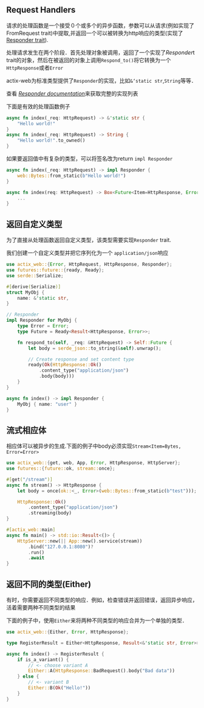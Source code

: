 ## Request Handlers

请求的处理函数是一个接受０个或多个的异步函数，参数可以从请求(例如实现了 FromRequest trait)中提取,并返回一个可以被转换为http响应的类型(实现了[Responder trait](https://docs.rs/actix-web/3/actix_web/trait.Responder.html)).

处理请求发生在两个阶段．首先处理对象被调用，返回了一个实现了*Responder*t trait的对象，然后在被返回的对象上调用`Respond_to()`将它转换为一个`HttpResponse`或者`Error`

actix-web为标准类型提供了`Responder`的实现，比如`&‘static str`,`String`等等．

查看 [*Responder documentation*](https://docs.rs/actix-web/3/actix_web/trait.Responder.html#foreign-impls)来获取完整的实现列表

下面是有效的处理函数例子

```rust
async fn index(_req: HttpRequest) -> &'static str {
    "Hello world!"
}
async fn index(_req: HttpRequest) -> String {
    "Hello world!".to_owned()
}
```

如果要返回值中有复杂的类型，可以将签名改为return `impl Responder`

```rust
async fn index(_req: HttpRequest) -> impl Responder {
    web::Bytes::from_static(b"Hello world!")
}

async fn index(req: HttpRequest) -> Box<Future<Item=HttpResponse, Error=Error>> {
    ...
}
```



## 返回自定义类型

为了直接从处理函数返回自定义类型，该类型需要实现`Responder` trait.

我们创建一个自定义类型并把它序列化为一个 `application/json`响应

```rust
use actix_web::{Error, HttpRequest, HttpResponse, Responder};
use futures::future::{ready, Ready};
use serde::Serialize;

#[derive(Serialize)]
struct MyObj {
    name: &'static str,
}

// Responder
impl Responder for MyObj {
    type Error = Error;
    type Future = Ready<Result<HttpResponse, Error>>;

    fn respond_to(self, _req: &HttpRequest) -> Self::Future {
        let body = serde_json::to_string(&self).unwrap();

        // Create response and set content type
        ready(Ok(HttpResponse::Ok()
            .content_type("application/json")
            .body(body)))
    }
}

async fn index() -> impl Responder {
    MyObj { name: "user" }
}
```



## 流式相应体

相应体可以被异步的生成.下面的例子中body必须实现`Stream<Item=Bytes, Error=Error>`

```rust
use actix_web::{get, web, App, Error, HttpResponse, HttpServer};
use futures::{future::ok, stream::once};

#[get("/stream")]
async fn stream() -> HttpResponse {
    let body = once(ok::<_, Error>(web::Bytes::from_static(b"test")));

    HttpResponse::Ok()
        .content_type("application/json")
        .streaming(body)
}

#[actix_web::main]
async fn main() -> std::io::Result<()> {
    HttpServer::new(|| App::new().service(stream))
        .bind("127.0.0.1:8080")?
        .run()
        .await
}
```



## 返回不同的类型(Either)

有时，你需要返回不同类型的响应．例如，检查错误并返回错误，返回异步响应，活着需要两种不同类型的结果

下面的例子中，使用`Either`来将两种不同类型的响应合并为一个单独的类型．

```rust
use actix_web::{Either, Error, HttpResponse};

type RegisterResult = Either<HttpResponse, Result<&'static str, Error>>;

async fn index() -> RegisterResult {
    if is_a_variant() {
        // <- choose variant A
        Either::A(HttpResponse::BadRequest().body("Bad data"))
    } else {
        // <- variant B
        Either::B(Ok("Hello!"))
    }
}
```

